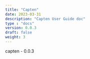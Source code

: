 ```yaml
---
title: "Capten"
date: 2023-03-31
description: "Capten User Guide doc"
type : "docs"
version: 0.0.3
draft: false
weight: 3
---
```


capten - 0.0.3